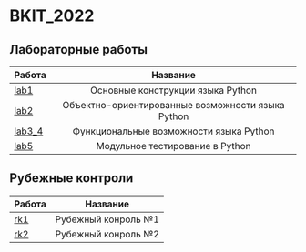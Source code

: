 # BKIT_2022
## Лабораторные работы
| Работа | Название |
|----------------|:---------:|
| [lab1](https://github.com/Qaleka/Al/tree/lab1) | Основные конструкции языка Python |
| [lab2](https://github.com/Qaleka/Al/tree/lab2) | Объектно-ориентированные возможности языка Python |
| [lab3_4](https://github.com/Qaleka/Al/tree/lab3) | Функциональные возможности языка Python |
| [lab5](https://github.com/Qaleka/Al/tree/lab5) | Модульное тестирование в Python |
## Рубежные контроли
| Работа | Название |
|----------------|:---------:|
| [rk1](https://github.com/Qaleka/Al/tree/rk1) | Рубежный конроль №1 |
| [rk2](https://github.com/Qaleka/Al/tree/rk2) | Рубежный конроль №2 |
